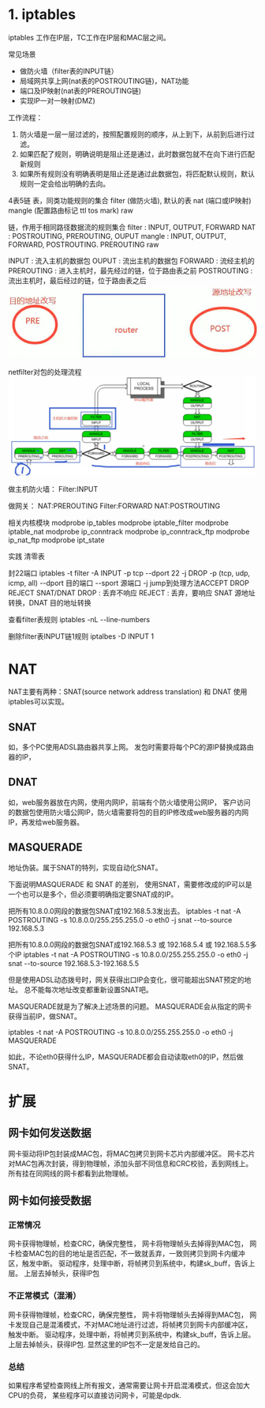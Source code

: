 # 1. iptables

iptables 工作在IP层，TC工作在IP层和MAC层之间。

常见场景

* 做防火墙（filter表的INPUT链）
* 局域网共享上网(nat表的POSTROUTING链)，NAT功能
* 端口及IP映射(nat表的PREROUTING链)
* 实现IP一对一映射(DMZ)

工作流程：

1. 防火墙是一层一层过滤的，按照配置规则的顺序，从上到下，从前到后进行过滤。
2. 如果匹配了规则，明确说明是阻止还是通过，此时数据包就不在向下进行匹配新规则
3. 如果所有规则没有明确表明是阻止还是通过此数据包，将匹配默认规则，默认规则一定会给出明确的去向。

4表5链
表，同类功能规则的集合
    filter (做防火墙), 默认的表
    nat (端口或IP映射)
    mangle (配置路由标记 ttl tos mark)
    raw

链，作用于相同路径数据流的规则集合
    filter : INPUT, OUTPUT, FORWARD 
    NAT : POSTROUTING, PREROUTING, OUPUT 
    mangle : INPUT, OUTPUT, FORWARD, POSTROUTING. PREROUTING
    raw

INPUT : 流入主机的数据包 
OUPUT : 流出主机的数据包
FORWARD : 流经主机的
PREROUTING : 进入主机时，最先经过的链，位于路由表之前
POSTROUTING : 流出主机时，最后经过的链，位于路由表之后
![](./pic/1.jpg)

netfilter对包的处理流程
![](./pic/2.jpg)

做主机防火墙：
    Filter:INPUT

做网关：
    NAT:PREROUTING Filter:FORWARD NAT:POSTROUTING

相关内核模块
modprobe ip_tables
modprobe iptable_filter
modprobe iptable_nat
modprobe ip_conntrack
modprobe ip_conntrack_ftp
modprobe ip_nat_ftp
modprobe ipt_state

实践
清零表

封22端口
iptables -t filter -A INPUT -p tcp --dport 22 -j DROP
-p (tcp, udp, icmp, all)
--dport 目的端口
--sport 源端口
-j jump到处理方法ACCEPT DROP REJECT SNAT/DNAT
    DROP : 丢弃不响应
    REJECT : 丢弃，要响应
    SNAT 源地址转换，DNAT 目的地址转换

查看filter表规则
iptables -nL --line-numbers

删除filter表INPUT链1规则
iptalbes -D INPUT 1

# NAT

NAT主要有两种：SNAT(source network address translation) 和 DNAT
使用iptables可以实现。

## SNAT

如，多个PC使用ADSL路由器共享上网。
发包时需要将每个PC的源IP替换成路由器的IP，

## DNAT

如，web服务器放在内网，使用内网IP，前端有个防火墙使用公网IP，
客户访问的数据包使用防火墙公网IP，防火墙需要将包的目的IP修改成web服务器的内网IP，再发给web服务器。

## MASQUERADE

地址伪装。属于SNAT的特列，实现自动化SNAT。

下面说明MASQUERADE 和 SNAT 的差别，
使用SNAT，需要修改成的IP可以是一个也可以是多个，但必须要明确指定要SNAT成的IP。

把所有10.8.0.0网段的数据包SNAT成192.168.5.3发出去。
iptables -t nat -A POSTROUTING -s 10.8.0.0/255.255.255.0 -o eth0 -j snat --to-source 192.168.5.3

把所有10.8.0.0网段的数据包SNAT成192.168.5.3 或 192.168.5.4 或 192.168.5.5多个IP 
iptables -t nat -A POSTROUTING -s 10.8.0.0/255.255.255.0 -o eth0 -j snat --to-source 192.168.5.3-192.168.5.5

但是使用ADSL动态拨号时，网关获得出口IP会变化，很可能超出SNAT预定的地址。
总不能每次地址改变都重新设置SNAT吧。

MASQUERADE就是为了解决上述场景的问题。
MASQUERADE会从指定的网卡获得当前IP，做SNAT。

iptables -t nat -A POSTROUTING -s 10.8.0.0/255.255.255.0 -o eth0 -j MASQUERADE

如此，不论eth0获得什么IP，MASQUERADE都会自动读取eth0的IP，然后做SNAT。

# 扩展

## 网卡如何发送数据

网卡驱动将IP包封装成MAC包，将MAC包拷贝到网卡芯片内部缓冲区。
网卡芯片对MAC包再次封装，得到物理帧，添加头部不同信息和CRC校验，丢到网线上。
所有挂在同网线的网卡都看到此物理帧。

## 网卡如何接受数据

### 正常情况

网卡获得物理帧，检查CRC，确保完整性，
网卡将物理帧头去掉得到MAC包，
网卡检查MAC包的目的地址是否匹配，不一致就丢弃，一致则拷贝到网卡内缓冲区，触发中断。
驱动程序，处理中断，将帧拷贝到系统中，构建sk_buff，告诉上层。
上层去掉帧头，获得IP包

### 不正常模式（混淆）

网卡获得物理帧，检查CRC，确保完整性，
网卡将物理帧头去掉得到MAC包，
网卡发现自己是混淆模式，不对MAC地址进行过滤，将帧拷贝到网卡内部缓冲区，触发中断。
驱动程序，处理中断，将帧拷贝到系统中，构建sk_buff，告诉上层。
上层去掉帧头，获得IP包.
显然这里的IP包不一定是发给自己的。

### 总结

如果程序希望检查网线上所有报文，通常需要让网卡开启混淆模式，但这会加大CPU的负荷，
某些程序可以直接访问网卡，可能是dpdk.


